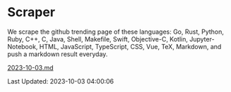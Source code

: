 # Scraper

We scrape the github trending page of these languages: Go, Rust, Python, Ruby, C++, C, Java, Shell, Makefile, Swift, Objective-C, Kotlin, Jupyter-Notebook, HTML, JavaScript, TypeScript, CSS, Vue, TeX, Markdown, and push a markdown result everyday.

[2023-10-03.md](https://github.com/yangwenmai/github-trending-backup/blob/master/2023-10-03.md)

Last Updated: 2023-10-03 04:00:06